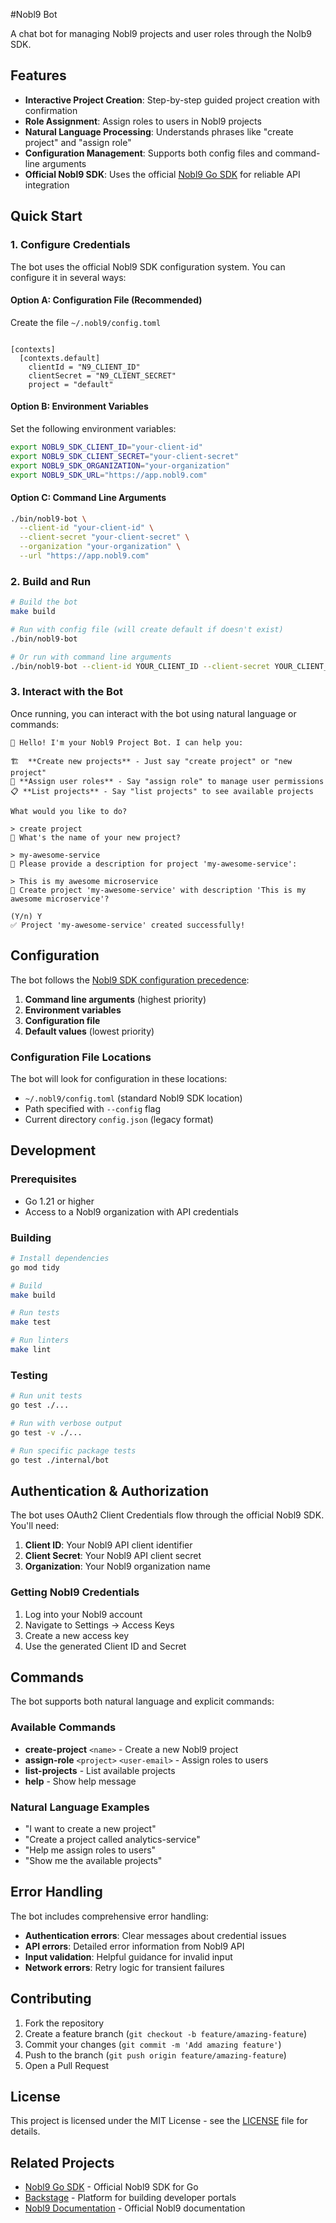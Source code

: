 #Nobl9 Bot

A chat bot for managing Nobl9 projects and user roles through the Nolb9 SDK.

## Features

- **Interactive Project Creation**: Step-by-step guided project creation with confirmation
- **Role Assignment**: Assign roles to users in Nobl9 projects  
- **Natural Language Processing**: Understands phrases like "create project" and "assign role"
- **Configuration Management**: Supports both config files and command-line arguments
- **Official Nobl9 SDK**: Uses the official [Nobl9 Go SDK](https://github.com/nobl9/nobl9-go) for reliable API integration

## Quick Start

### 1. Configure Credentials

The bot uses the official Nobl9 SDK configuration system. You can configure it in several ways:

#### Option A: Configuration File (Recommended)
Create the file ```~/.nobl9/config.toml```

```defaultContext = "default"

[contexts]
  [contexts.default]
    clientId = "N9_CLIENT_ID"
    clientSecret = "N9_CLIENT_SECRET"
    project = "default"
```


#### Option B: Environment Variables

Set the following environment variables:
```bash
export NOBL9_SDK_CLIENT_ID="your-client-id"
export NOBL9_SDK_CLIENT_SECRET="your-client-secret"  
export NOBL9_SDK_ORGANIZATION="your-organization"
export NOBL9_SDK_URL="https://app.nobl9.com"
```

#### Option C: Command Line Arguments

```bash
./bin/nobl9-bot \
  --client-id "your-client-id" \
  --client-secret "your-client-secret" \
  --organization "your-organization" \
  --url "https://app.nobl9.com"
```

### 2. Build and Run

```bash
# Build the bot
make build

# Run with config file (will create default if doesn't exist)
./bin/nobl9-bot

# Or run with command line arguments
./bin/nobl9-bot --client-id YOUR_CLIENT_ID --client-secret YOUR_CLIENT_SECRET --organization YOUR_ORG
```

### 3. Interact with the Bot

Once running, you can interact with the bot using natural language or commands:

```
👋 Hello! I'm your Nobl9 Project Bot. I can help you:

🏗️  **Create new projects** - Just say "create project" or "new project"
👥 **Assign user roles** - Say "assign role" to manage user permissions
📋 **List projects** - Say "list projects" to see available projects

What would you like to do?

> create project
🤖 What's the name of your new project?

> my-awesome-service
🤖 Please provide a description for project 'my-awesome-service':

> This is my awesome microservice
🤖 Create project 'my-awesome-service' with description 'This is my awesome microservice'?

(Y/n) Y
✅ Project 'my-awesome-service' created successfully!
```

## Configuration

The bot follows the [Nobl9 SDK configuration precedence](https://github.com/nobl9/nobl9-go#reading-configuration):

1. **Command line arguments** (highest priority)
2. **Environment variables** 
3. **Configuration file**
4. **Default values** (lowest priority)

### Configuration File Locations

The bot will look for configuration in these locations:
- `~/.nobl9/config.toml` (standard Nobl9 SDK location)
- Path specified with `--config` flag
- Current directory `config.json` (legacy format)

## Development

### Prerequisites

- Go 1.21 or higher
- Access to a Nobl9 organization with API credentials

### Building

```bash
# Install dependencies
go mod tidy

# Build
make build

# Run tests
make test

# Run linters
make lint
```

### Testing

```bash
# Run unit tests
go test ./...

# Run with verbose output
go test -v ./...

# Run specific package tests
go test ./internal/bot
```

## Authentication & Authorization

The bot uses OAuth2 Client Credentials flow through the official Nobl9 SDK. You'll need:

1. **Client ID**: Your Nobl9 API client identifier
2. **Client Secret**: Your Nobl9 API client secret  
3. **Organization**: Your Nobl9 organization name

### Getting Nobl9 Credentials

1. Log into your Nobl9 account
2. Navigate to Settings → Access Keys
3. Create a new access key
4. Use the generated Client ID and Secret

## Commands

The bot supports both natural language and explicit commands:

### Available Commands

- **create-project** `<name>` - Create a new Nobl9 project
- **assign-role** `<project>` `<user-email>` - Assign roles to users  
- **list-projects** - List available projects
- **help** - Show help message

### Natural Language Examples

- "I want to create a new project"
- "Create a project called analytics-service"  
- "Help me assign roles to users"
- "Show me the available projects"

## Error Handling

The bot includes comprehensive error handling:

- **Authentication errors**: Clear messages about credential issues
- **API errors**: Detailed error information from Nobl9 API
- **Input validation**: Helpful guidance for invalid input
- **Network errors**: Retry logic for transient failures

## Contributing

1. Fork the repository
2. Create a feature branch (`git checkout -b feature/amazing-feature`)
3. Commit your changes (`git commit -m 'Add amazing feature'`)
4. Push to the branch (`git push origin feature/amazing-feature`)
5. Open a Pull Request

## License

This project is licensed under the MIT License - see the [LICENSE](LICENSE) file for details.

## Related Projects

- [Nobl9 Go SDK](https://github.com/nobl9/nobl9-go) - Official Nobl9 SDK for Go
- [Backstage](https://backstage.io/) - Platform for building developer portals
- [Nobl9 Documentation](https://docs.nobl9.com/) - Official Nobl9 documentation
